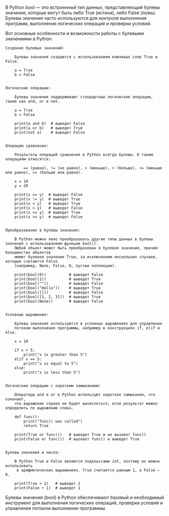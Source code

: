 
В Python bool — это встроенный тип данных, представляющий булевы значения,
которые могут быть либо True (истина), либо False (ложь). Булевы значения
часто используются для контроля выполнения программ, выполнения логических операций и проверки условий.


Вот основные особенности и возможности работы с булевыми значениями в Python:

    Создание булевых значений:

        Булевы значения создаются с использованием ключевых слов True и False.

        a = True
        b = False


    Логические операции:

        Булевы значения поддерживают стандартные логические операции, такие как and, or и not.

        a = True
        b = False

        print(a and b)  # выведет False
        print(a or b)   # выведет True
        print(not a)    # выведет False


    Операции сравнения:

        Результаты операций сравнения в Python всегда булевы. К таким операциям относятся:

            == (равно), != (не равно), < (меньше), > (больше), <= (меньше или равно), >= (больше или равно).

        x = 10
        y = 20

        print(x == y)  # выведет False
        print(x != y)  # выведет True
        print(x < y)   # выведет True
        print(x > y)   # выведет False
        print(x <= y)  # выведет True
        print(x >= y)  # выведет False


    Преобразование в булевы значения:

        В Python можно явно преобразовать другие типы данных в булевы значения с использованием функции bool().
        Любой объект может быть преобразован в булевое значение, причем большинство объектов
        имеют булевое значение True, за исключением нескольких случаев, которые считаются False
        (например, None, False, 0, пустые коллекции).

        print(bool(0))          # выведет False
        print(bool(1))          # выведет True
        print(bool(""))         # выведет False
        print(bool("Hello"))    # выведет True
        print(bool([]))         # выведет False
        print(bool([1, 2, 3]))  # выведет True
        print(bool(None))       # выведет False


    Условные выражения:

        Булевы значения используются в условных выражениях для управления
        потоком выполнения программы, например в конструкциях if, elif и else.

        x = 10

        if x > 5:
            print("x is greater than 5")
        elif x == 5:
            print("x is equal to 5")
        else:
            print("x is less than 5")


    Логические операции с коротким замыканием:

        Операторы and и or в Python используют короткое замыкание, что означает,
        что выражение справа не будет вычисляться, если результат можно определить по выражению слева.

        def func():
            print("func() was called")
            return True

        print(True or func())   # выведет True и не вызовет func()
        print(False or func())  # вызовет func() и выведет True


    Булевы значения и числа:

        В Python True и False являются подклассами int, поэтому их можно использовать
         в арифметических выражениях. True считается равным 1, а False — 0.

        print(True + 1)   # выведет 2
        print(False + 1)  # выведет 1


Булевы значения (bool) в Python обеспечивают базовый и необходимый инструмент
для выполнения логических операций, проверки условий и управления потоком выполнения программы.

